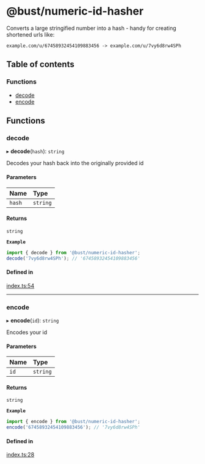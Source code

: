 # @bust/numeric-id-hasher

Converts a large stringified number into a hash - handy for creating shortened
urls like:

```
example.com/u/67458932454109883456 -> example.com/u/7vy6d8rw4SPh
```

## Table of contents

### Functions

- [decode](README.md#decode)
- [encode](README.md#encode)

## Functions

### decode

▸ **decode**(`hash`): `string`

Decodes your hash back into the originally provided id

#### Parameters

| Name | Type |
| :------ | :------ |
| `hash` | `string` |

#### Returns

`string`

**`Example`**

```ts
import { decode } from '@bust/numeric-id-hasher';
decode('7vy6d8rw4SPh'); // '67458932454109883456'
```

#### Defined in

[index.ts:54](/packages/numeric-id-hasher/src/index.ts#L54)

___

### encode

▸ **encode**(`id`): `string`

Encodes your id

#### Parameters

| Name | Type |
| :------ | :------ |
| `id` | `string` |

#### Returns

`string`

**`Example`**

```ts
import { encode } from '@bust/numeric-id-hasher';
encode('67458932454109883456'); // '7vy6d8rw4SPh'
```

#### Defined in

[index.ts:28](/packages/numeric-id-hasher/src/index.ts#L28)
